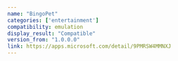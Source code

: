 ```yaml
---
name: "BingoPet"
categories: ['entertainment']
compatibility: emulation
display_result: "Compatible"
version_from: "1.0.0.0"
link: https://apps.microsoft.com/detail/9PMRSW4MMNXJ
---
```

